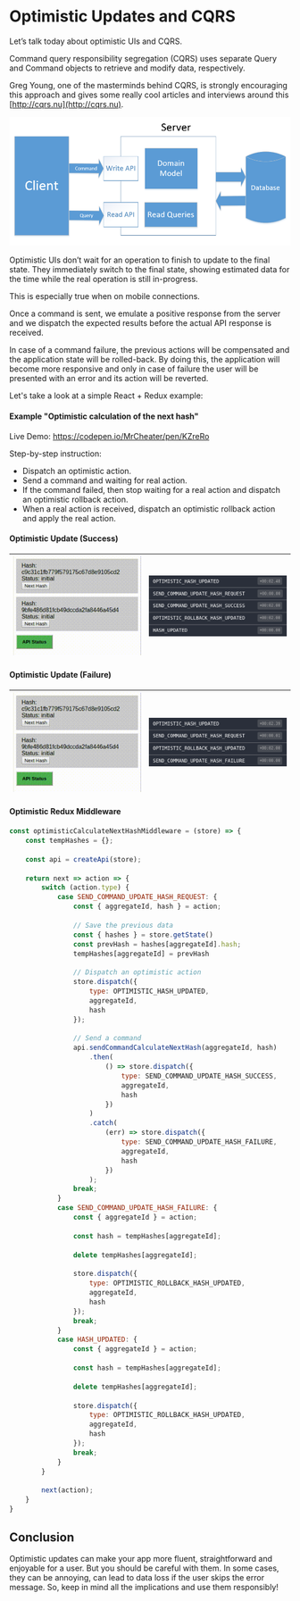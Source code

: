 # Optimistic Updates and CQRS

Let’s talk today about optimistic UIs and CQRS.

Command query responsibility segregation (CQRS) uses separate Query and Command objects to retrieve and modify data, respectively.

Greg Young, one of the masterminds behind CQRS, is strongly encouraging this approach and gives some really cool articles and interviews around this [http://cqrs.nu](http://cqrs.nu).

 ![CQRS Pattern](img/cqsr_pattern.png) 

Optimistic UIs don’t wait for an operation to finish to update to the final state. They immediately switch to the final state, showing estimated data for the time while the real operation is still in-progress.

This is especially true when on mobile connections.

Once a command is sent, we emulate a positive response from the server and we dispatch the expected results before the actual API response is received. 

In case of a command failure, the previous actions will be compensated and the application state will be rolled-back. By doing this, the application will become more responsive and only in case of failure the user will be presented with an error and its action will be reverted.

Let's take a look at a simple React + Redux example:

#### Example "Optimistic calculation of the next hash"

Live Demo: https://codepen.io/MrCheater/pen/KZreRo

Step-by-step instruction:

* Dispatch an optimistic action.
* Send a command and waiting for real action.
* If the command failed, then stop waiting for a real action and dispatch an optimistic rollback action.
* When a real action is received, dispatch an optimistic rollback action and apply the real action.

#### Optimistic Update (Success)

| ![Optimistic Success Demo](img/optimistic-success.gif) | ![Optimistic Success Redux](img/optimistic-success-redux.png) |
|---|---|

#### Optimistic Update (Failure)

| ![Optimistic Failure](img/optimistic-failure.gif) | ![Optimistic Failure Redux](img/optimistic-failure-redux.png) |
|---|---|

#### Optimistic Redux Middleware
```js
const optimisticCalculateNextHashMiddleware = (store) => {
    const tempHashes = {};
    
    const api = createApi(store);
    
    return next => action => {
        switch (action.type) {
            case SEND_COMMAND_UPDATE_HASH_REQUEST: {
                const { aggregateId, hash } = action;
                
                // Save the previous data
                const { hashes } = store.getState()
                const prevHash = hashes[aggregateId].hash;
                tempHashes[aggregateId] = prevHash
               
                // Dispatch an optimistic action
                store.dispatch({
                    type: OPTIMISTIC_HASH_UPDATED,
                    aggregateId,
                    hash
                });
                
                // Send a command
                api.sendCommandCalculateNextHash(aggregateId, hash)
                    .then(
                        () => store.dispatch({
                            type: SEND_COMMAND_UPDATE_HASH_SUCCESS,
                            aggregateId,
                            hash
                        })
                    )
                    .catch(
                        (err) => store.dispatch({
                            type: SEND_COMMAND_UPDATE_HASH_FAILURE,
                            aggregateId,
                            hash
                        })
                    );             
                break;
            }
            case SEND_COMMAND_UPDATE_HASH_FAILURE: {
                const { aggregateId } = action;
                
                const hash = tempHashes[aggregateId];
                
                delete tempHashes[aggregateId];
                
                store.dispatch({
                    type: OPTIMISTIC_ROLLBACK_HASH_UPDATED,
                    aggregateId,
                    hash
                });
                break;
            }
            case HASH_UPDATED: {
                const { aggregateId } = action;
                
                const hash = tempHashes[aggregateId];
                
                delete tempHashes[aggregateId];
                
                store.dispatch({
                    type: OPTIMISTIC_ROLLBACK_HASH_UPDATED,
                    aggregateId,
                    hash
                });              
                break;
            }
        }
        
        next(action);
    }
}
```

## Conclusion

Optimistic updates can make your app more fluent, straightforward and enjoyable for a user.
But you should be careful with them.
In some cases, they can be annoying, can lead to data loss if the user skips the error message.
So, keep in mind all the implications and use them responsibly!

